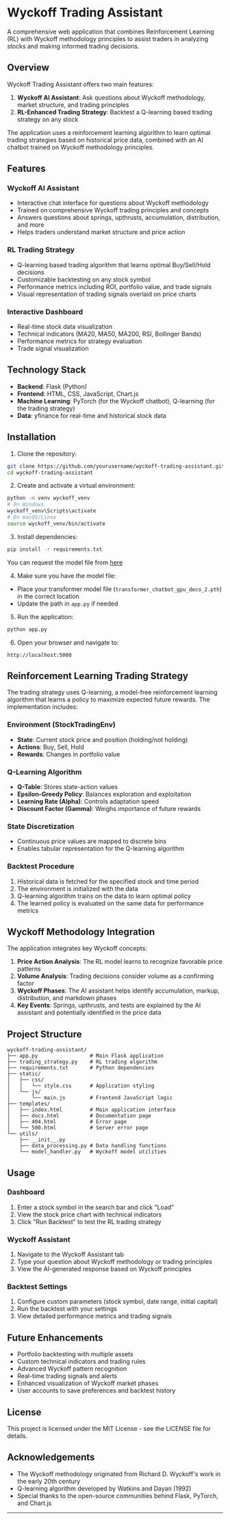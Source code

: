 # Wyckoff Trading Assistant

A comprehensive web application that combines Reinforcement Learning (RL) with Wyckoff methodology principles to assist traders in analyzing stocks and making informed trading decisions.

## Overview

Wyckoff Trading Assistant offers two main features:
1. **Wyckoff AI Assistant**: Ask questions about Wyckoff methodology, market structure, and trading principles
2. **RL-Enhanced Trading Strategy**: Backtest a Q-learning based trading strategy on any stock

The application uses a reinforcement learning algorithm to learn optimal trading strategies based on historical price data, combined with an AI chatbot trained on Wyckoff methodology principles.

## Features

### Wyckoff AI Assistant
- Interactive chat interface for questions about Wyckoff methodology
- Trained on comprehensive Wyckoff trading principles and concepts
- Answers questions about springs, upthrusts, accumulation, distribution, and more
- Helps traders understand market structure and price action

### RL Trading Strategy
- Q-learning based trading algorithm that learns optimal Buy/Sell/Hold decisions
- Customizable backtesting on any stock symbol
- Performance metrics including ROI, portfolio value, and trade signals
- Visual representation of trading signals overlaid on price charts

### Interactive Dashboard
- Real-time stock data visualization
- Technical indicators (MA20, MA50, MA200, RSI, Bollinger Bands)
- Performance metrics for strategy evaluation
- Trade signal visualization

## Technology Stack

- **Backend**: Flask (Python)
- **Frontend**: HTML, CSS, JavaScript, Chart.js
- **Machine Learning**: PyTorch (for the Wyckoff chatbot), Q-learning (for the trading strategy)
- **Data**: yfinance for real-time and historical stock data

## Installation

1. Clone the repository:
```bash
git clone https://github.com/yourusername/wyckoff-trading-assistant.git
cd wyckoff-trading-assistant
```

2. Create and activate a virtual environment:
```bash
python -m venv wyckoff_venv
# On Windows
wyckoff_venv\Scripts\activate
# On macOS/Linux
source wyckoff_venv/bin/activate
```

3. Install dependencies:
```bash
pip install -r requirements.txt
```
You can request the model file from [here](https://drive.google.com/file/d/1pUzpHIlY2Cf3iggzBhyBgGPnPK-ge6tg/view?usp=sharing)

4. Make sure you have the model file:
- Place your transformer model file (`transformer_chatbot_gpu_deco_2.pth`) in the correct location
- Update the path in `app.py` if needed

5. Run the application:
```bash
python app.py
```

6. Open your browser and navigate to:
```
http://localhost:5000
```

## Reinforcement Learning Trading Strategy

The trading strategy uses Q-learning, a model-free reinforcement learning algorithm that learns a policy to maximize expected future rewards. The implementation includes:

### Environment (StockTradingEnv)
- **State**: Current stock price and position (holding/not holding)
- **Actions**: Buy, Sell, Hold
- **Rewards**: Changes in portfolio value

### Q-Learning Algorithm
- **Q-Table**: Stores state-action values
- **Epsilon-Greedy Policy**: Balances exploration and exploitation
- **Learning Rate (Alpha)**: Controls adaptation speed
- **Discount Factor (Gamma)**: Weighs importance of future rewards

### State Discretization
- Continuous price values are mapped to discrete bins
- Enables tabular representation for the Q-learning algorithm

### Backtest Procedure
1. Historical data is fetched for the specified stock and time period
2. The environment is initialized with the data
3. Q-learning algorithm trains on the data to learn optimal policy
4. The learned policy is evaluated on the same data for performance metrics

## Wyckoff Methodology Integration

The application integrates key Wyckoff concepts:

1. **Price Action Analysis**: The RL model learns to recognize favorable price patterns
2. **Volume Analysis**: Trading decisions consider volume as a confirming factor
3. **Wyckoff Phases**: The AI assistant helps identify accumulation, markup, distribution, and markdown phases
4. **Key Events**: Springs, upthrusts, and tests are explained by the AI assistant and potentially identified in the price data

## Project Structure

```
wyckoff-trading-assistant/
├── app.py                 # Main Flask application
├── trading_strategy.py    # RL trading algorithm
├── requirements.txt       # Python dependencies
├── static/
│   ├── css/
│   │   └── style.css      # Application styling
│   └── js/
│       └── main.js        # Frontend JavaScript logic
├── templates/
│   ├── index.html         # Main application interface
│   ├── docs.html          # Documentation page
│   ├── 404.html           # Error page
│   └── 500.html           # Server error page
└── utils/
    ├── __init__.py
    ├── data_processing.py # Data handling functions
    └── model_handler.py   # Wyckoff model utilities
```

## Usage

### Dashboard
1. Enter a stock symbol in the search bar and click "Load"
2. View the stock price chart with technical indicators
3. Click "Run Backtest" to test the RL trading strategy

### Wyckoff Assistant
1. Navigate to the Wyckoff Assistant tab
2. Type your question about Wyckoff methodology or trading principles
3. View the AI-generated response based on Wyckoff principles

### Backtest Settings
1. Configure custom parameters (stock symbol, date range, initial capital)
2. Run the backtest with your settings
3. View detailed performance metrics and trading signals

## Future Enhancements

- Portfolio backtesting with multiple assets
- Custom technical indicators and trading rules
- Advanced Wyckoff pattern recognition
- Real-time trading signals and alerts
- Enhanced visualization of Wyckoff market phases
- User accounts to save preferences and backtest history

## License

This project is licensed under the MIT License - see the LICENSE file for details.

## Acknowledgements

- The Wyckoff methodology originated from Richard D. Wyckoff's work in the early 20th century
- Q-learning algorithm developed by Watkins and Dayan (1992)
- Special thanks to the open-source communities behind Flask, PyTorch, and Chart.js

---

